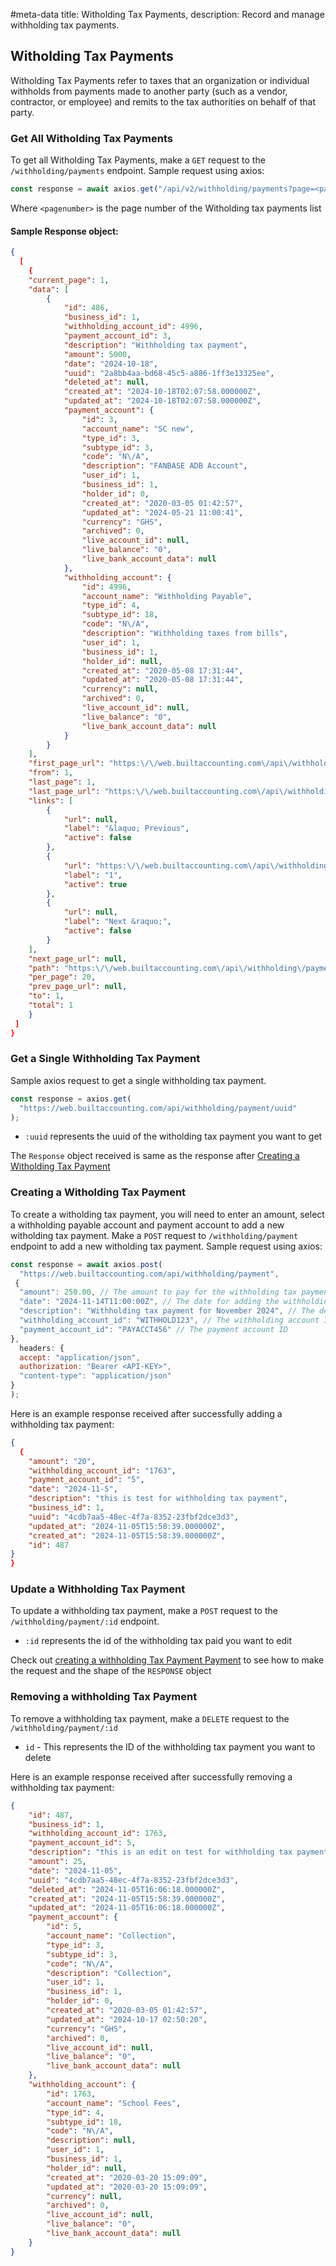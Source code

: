 #meta-data title: Witholding Tax Payments, description: Record and manage withholding tax payments.
## Witholding Tax Payments

Witholding Tax Payments refer to taxes that an organization or individual withholds from payments made to another party (such as a vendor, contractor, or employee) and remits to the tax authorities on behalf of that party.


### Get All Witholding Tax Payments

To get all Witholding Tax Payments, make a `GET` request to the `/withholding/payments` endpoint. Sample request using axios:

```js
const response = await axios.get("/api/v2/withholding/payments?page=<pagenumber>");
```

Where `<pagenumber>` is the page number of the Witholding tax payments list


#### Sample Response object:

```json
{
  [
    {
    "current_page": 1,
    "data": [
        {
            "id": 486,
            "business_id": 1,
            "withholding_account_id": 4996,
            "payment_account_id": 3,
            "description": "Withholding tax payment",
            "amount": 5000,
            "date": "2024-10-18",
            "uuid": "2a8bb4aa-bd68-45c5-a886-1ff3e13325ee",
            "deleted_at": null,
            "created_at": "2024-10-18T02:07:58.000000Z",
            "updated_at": "2024-10-18T02:07:58.000000Z",
            "payment_account": {
                "id": 3,
                "account_name": "SC new",
                "type_id": 3,
                "subtype_id": 3,
                "code": "N\/A",
                "description": "FANBASE ADB Account",
                "user_id": 1,
                "business_id": 1,
                "holder_id": 0,
                "created_at": "2020-03-05 01:42:57",
                "updated_at": "2024-05-21 11:00:41",
                "currency": "GHS",
                "archived": 0,
                "live_account_id": null,
                "live_balance": "0",
                "live_bank_account_data": null
            },
            "withholding_account": {
                "id": 4996,
                "account_name": "Withholding Payable",
                "type_id": 4,
                "subtype_id": 18,
                "code": "N\/A",
                "description": "Withholding taxes from bills",
                "user_id": 1,
                "business_id": 1,
                "holder_id": null,
                "created_at": "2020-05-08 17:31:44",
                "updated_at": "2020-05-08 17:31:44",
                "currency": null,
                "archived": 0,
                "live_account_id": null,
                "live_balance": "0",
                "live_bank_account_data": null
            }
        }
    ],
    "first_page_url": "https:\/\/web.builtaccounting.com\/api\/withholding\/payments?page=1",
    "from": 1,
    "last_page": 1,
    "last_page_url": "https:\/\/web.builtaccounting.com\/api\/withholding\/payments?page=1",
    "links": [
        {
            "url": null,
            "label": "&laquo; Previous",
            "active": false
        },
        {
            "url": "https:\/\/web.builtaccounting.com\/api\/withholding\/payments?page=1",
            "label": "1",
            "active": true
        },
        {
            "url": null,
            "label": "Next &raquo;",
            "active": false
        }
    ],
    "next_page_url": null,
    "path": "https:\/\/web.builtaccounting.com\/api\/withholding\/payments",
    "per_page": 20,
    "prev_page_url": null,
    "to": 1,
    "total": 1
    }
 ]
}
```

### Get a Single Withholding Tax Payment

Sample axios request to get a single withholding tax payment.

```js
const response = axios.get(
  "https://web.builtaccounting.com/api/withholding/payment/uuid"
);
```

- `:uuid` represents the uuid of the witholding tax payment you want to get

The `Response` object received is same as the response after <a href="#creating-a-witholding-tax-payment">Creating a Witholding Tax Payment</a>

### Creating a Witholding Tax Payment

To create a witholding tax payment, you will need to enter an amount, select a withholding payable account and payment account to add a new witholding tax payment.
Make a `POST` request to `/withholding/payment` endpoint to add a new witholding tax payment. Sample request using axios:

```js
const response = await axios.post(
  "https://web.builtaccounting.com/api/withholding/payment",
 {
  "amount": 250.00, // The amount to pay for the withholding tax payment
  "date": "2024-11-14T11:00:00Z", // The date for adding the withholding tax payment
  "description": "Withholding tax payment for November 2024", // The description for the withholding tax payment
  "withholding_account_id": "WITHHOLD123", // The withholding account ID
  "payment_account_id": "PAYACCT456" // The payment account ID
},
  headers: {
  accept: "application/json",
  authorization: "Bearer <API-KEY>",
  "content-type": "application/json"
}
);
```


Here is an example response received after successfully adding a withholding tax payment:

```json
{
  {
    "amount": "20",
    "withholding_account_id": "1763",
    "payment_account_id": "5",
    "date": "2024-11-5",
    "description": "this is test for withholding tax payment",
    "business_id": 1,
    "uuid": "4cdb7aa5-48ec-4f7a-8352-23fbf2dce3d3",
    "updated_at": "2024-11-05T15:58:39.000000Z",
    "created_at": "2024-11-05T15:58:39.000000Z",
    "id": 487
}
}
```

### Update a Withholding Tax Payment

To update a withholding tax payment, make a `POST` request to the `/withholding/payment/:id` endpoint.

- `:id` represents the id of the withholding tax paid you want to edit

Check out <a href="#creating-a-withholding-tax-payment">creating a withholding Tax Payment Payment</a> to see how to make the request and the shape of the `RESPONSE` object

### Removing a withholding Tax Payment

To remove a withholding tax payment, make a `DELETE` request to the `/withholding/payment/:id`

- `id` - This represents the ID of the withholding tax payment you want to delete

Here is an example response received after successfully removing a withholding tax payment:

```json
{
    "id": 487,
    "business_id": 1,
    "withholding_account_id": 1763,
    "payment_account_id": 5,
    "description": "this is an edit on test for withholding tax payment",
    "amount": 25,
    "date": "2024-11-05",
    "uuid": "4cdb7aa5-48ec-4f7a-8352-23fbf2dce3d3",
    "deleted_at": "2024-11-05T16:06:18.000000Z",
    "created_at": "2024-11-05T15:58:39.000000Z",
    "updated_at": "2024-11-05T16:06:18.000000Z",
    "payment_account": {
        "id": 5,
        "account_name": "Collection",
        "type_id": 3,
        "subtype_id": 3,
        "code": "N\/A",
        "description": "Collection",
        "user_id": 1,
        "business_id": 1,
        "holder_id": 0,
        "created_at": "2020-03-05 01:42:57",
        "updated_at": "2024-10-17 02:50:20",
        "currency": "GHS",
        "archived": 0,
        "live_account_id": null,
        "live_balance": "0",
        "live_bank_account_data": null
    },
    "withholding_account": {
        "id": 1763,
        "account_name": "School Fees",
        "type_id": 4,
        "subtype_id": 18,
        "code": "N\/A",
        "description": null,
        "user_id": 1,
        "business_id": 1,
        "holder_id": null,
        "created_at": "2020-03-20 15:09:09",
        "updated_at": "2020-03-20 15:09:09",
        "currency": null,
        "archived": 0,
        "live_account_id": null,
        "live_balance": "0",
        "live_bank_account_data": null
    }
}
```